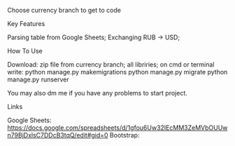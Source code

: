 Choose currency branch to get to code


Key Features

Parsing table from Google Sheets;
Exchanging RUB -> USD;


How To Use

Download: zip file from currency branch;
          all libriries;
          on cmd or terminal write: python manage.py makemigrations
                                    python manage.py migrate
                                    python manage.py runserver

You may also dm me if you have any problems to start project.


Links

Google Sheets: https://docs.google.com/spreadsheets/d/1gfou6Uw32IEcMM3ZeMVbOUUwn79BjDxlsC7DDcB3tqQ/edit#gid=0
Bootstrap: <link rel="stylesheet" href="https://cdn.jsdelivr.net/npm/bootstrap@4.0.0/dist/css/bootstrap.min.css" integrity="sha384-Gn5384xqQ1aoWXA+058RXPxPg6fy4IWvTNh0E263XmFcJlSAwiGgFAW/dAiS6JXm" crossorigin="anonymous">
